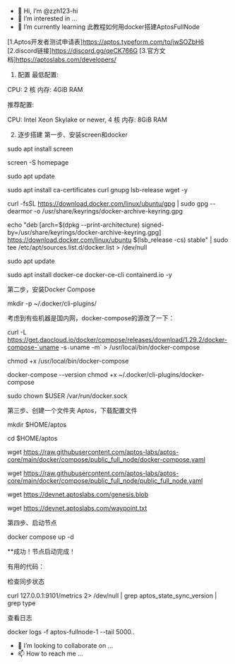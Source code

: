 - 👋 Hi, I’m @zzh123-hi
- 👀 I’m interested in ...
- 🌱 I’m currently learning 此教程如何用docker搭建AptosFullNode

[1.Aptos开发者测试申请表]https://aptos.typeform.com/to/jwSOZbH6
[2.discord链接]https://discord.gg/qeCK766G
[3.官方文档]https://aptoslabs.com/developers/
1. 配置
最低配置:

CPU: 2 核 内存: 4GiB RAM

推荐配置:

CPU: Intel Xeon Skylake or newer, 4 核 内存: 8GiB RAM

2. 逐步搭建
第一步、安装screen和docker

sudo apt install screen

screen -S homepage

sudo apt update

sudo apt install ca-certificates curl gnupg lsb-release wget -y

curl -fsSL https://download.docker.com/linux/ubuntu/gpg | sudo gpg --dearmor -o /usr/share/keyrings/docker-archive-keyring.gpg

echo "deb [arch=$(dpkg --print-architecture) signed-by=/usr/share/keyrings/docker-archive-keyring.gpg] https://download.docker.com/linux/ubuntu $(lsb_release -cs) stable" | sudo tee /etc/apt/sources.list.d/docker.list > /dev/null

sudo apt update

sudo apt install docker-ce docker-ce-cli containerd.io -y

第二步，安装Docker Compose

mkdir -p ~/.docker/cli-plugins/

考虑到有些机器是国内网，docker-compose的源改了一下：

curl -L https://get.daocloud.io/docker/compose/releases/download/1.29.2/docker-compose-`uname -s`-`uname -m` > /usr/local/bin/docker-compose

chmod +x /usr/local/bin/docker-compose

docker-compose --version
chmod +x ~/.docker/cli-plugins/docker-compose

sudo chown $USER /var/run/docker.sock

第三步、创建一个文件夹 Aptos，下载配置文件

mkdir $HOME/aptos

cd $HOME/aptos

wget https://raw.githubusercontent.com/aptos-labs/aptos-core/main/docker/compose/public_full_node/docker-compose.yaml

wget https://raw.githubusercontent.com/aptos-labs/aptos-core/main/docker/compose/public_full_node/public_full_node.yaml

wget https://devnet.aptoslabs.com/genesis.blob

wget https://devnet.aptoslabs.com/waypoint.txt

第四步、启动节点

docker compose up -d

**成功！节点启动完成！

有用的代码：

检查同步状态

curl 127.0.0.1:9101/metrics 2> /dev/null | grep aptos_state_sync_version | grep type

查看日志

docker logs -f aptos-fullnode-1 --tail 5000..
- 💞️ I’m looking to collaborate on ...
- 📫 How to reach me ...

<!---
zzh123-hi/zzh123-hi is a ✨ special ✨ repository because its `README.md` (this file) appears on your GitHub profile.
You can click the Preview link to take a look at your changes.
--->
